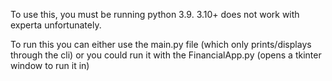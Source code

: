 To use this, you must be running python 3.9. 3.10+ does not work with experta unfortunately.

To run this you can either use the main.py file (which only prints/displays through the cli) or you could run it with the FinancialApp.py (opens a tkinter window to run it in)
